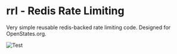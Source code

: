 # rrl - Redis Rate Limiting

Very simple reusable redis-backed rate limiting code.  Designed for OpenStates.org.

![Test](https://github.com/jamesturk/rrl/workflows/Test/badge.svg)
